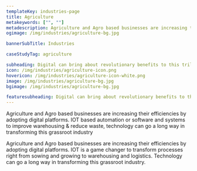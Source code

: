 ```yaml
---
templateKey: industries-page
title: Agriculture
metakeywords: ["", ""]
metadescription: Agriculture and Agro based businesses are increasing their efficiencies by adopting digital platforms. IOT based automation or software and systems to improve warehousing & reduce waste, technology can go a long way in transforming this grassroot industry
ogimage: /img/industries/agriculture-bg.jpg

bannerSubTitle: Industries

caseStudyTag: agriculture

subheading: Digital can bring about revolutionary benefits to this trillion dollar industry worldwide. From IoT and digital platforms to the humble Whatsapp, the agriculture sector can benefit significantly from digital transformation.
icon: /img/industries/agriculture-icon.png
hovericon: /img/industries/agriculture-icon-white.png
image: /img/industries/agriculture-bg.jpg
bgimage: /img/industries/agriculture-bg.jpg

featuresubheading: Digital can bring about revolutionary benefits to this trillion dollar industry worldwide. From IoT and digital platforms to the humble Whatsapp, the agriculture sector can benefit significantly from digital transformation.
---
```


Agriculture and Agro based businesses are increasing their efficiencies by adopting digital platforms. IOT based automation or software and systems to improve warehousing & reduce waste, technology can go a long way in transforming this grassroot industry

Agriculture and Agro based businesses are increasing their efficiencies by adopting digital platforms. IOT is a game changer to transform processes right from sowing and growing to warehousing and logistics. Technology can go a long way in transforming this grassroot industry.

